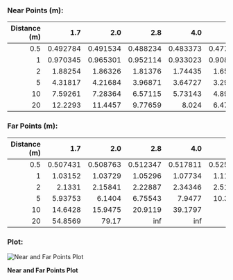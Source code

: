 ### Near Points (m):

|   Distance (m) |       1.7 |       2.0 |      2.8 |      4.0 |      5.6 |      8.0 |     11.0 |     16.0 |     22.0 |     28.0 |
|---------------:|----------:|----------:|---------:|---------:|---------:|---------:|---------:|---------:|---------:|---------:|
|            0.5 |  0.492784 |  0.491534 | 0.488234 | 0.483373 | 0.477055 | 0.467907 | 0.456997 | 0.44     | 0.421347 | 0.404356 |
|            1   |  0.970345 |  0.965301 | 0.952114 | 0.933023 | 0.908778 | 0.874783 | 0.835855 | 0.778462 | 0.719646 | 0.669508 |
|            2   |  1.88254  |  1.86326  | 1.81376  | 1.74435  | 1.65983  | 1.54769  | 1.42761  | 1.265    | 1.11397  | 0.996098 |
|            5   |  4.31817  |  4.21684  | 3.96871  | 3.64727  | 3.29246  | 2.87429  | 2.48185  | 2.024    | 1.65959  | 1.40828  |
|           10   |  7.59261  |  7.28364  | 6.57115  | 5.73143  | 4.89854  | 4.024    | 3.29224  | 2.53     | 1.98341  | 1.6336   |
|           20   | 12.2293   | 11.4457   | 9.77659  | 8.024    | 6.47871  | 5.03     | 3.93463  | 2.89143  | 2.19784  | 1.77565  |

### Far Points (m):

|   Distance (m) |       1.7 |       2.0 |        2.8 |        4.0 |        5.6 |       8.0 |       11.0 |       16.0 |       22.0 |       28.0 |
|---------------:|----------:|----------:|-----------:|-----------:|-----------:|----------:|-----------:|-----------:|-----------:|-----------:|
|            0.5 |  0.507431 |  0.508763 |   0.512347 |   0.517811 |   0.525264 |   0.53682 |   0.551936 |   0.578947 |   0.614757 |   0.654907 |
|            1   |  1.03152  |  1.03729  |   1.05296  |   1.07734  |   1.11158  |   1.16705 |   1.24437  |   1.39779  |   1.6382   |   1.97485  |
|            2   |  2.1331   |  2.15841  |   2.22887  |   2.34346  |   2.51553  |   2.82584 |   3.33858  |   4.77358  |   9.77404  | inf        |
|            5   |  5.93753  |  6.1404   |   6.75543  |   7.9477   |  10.3868   |  19.1985  | inf        | inf        | inf        | inf        |
|           10   | 14.6428   | 15.9475   |  20.9119   |  39.1797   | inf        | inf       | inf        | inf        | inf        | inf        |
|           20   | 54.8569   | 79.17     | inf        | inf        | inf        | inf       | inf        | inf        | inf        | inf        |

### Plot:

![Near and Far Points Plot](near_and_far_points_plot.png)

**Near and Far Points Plot**

